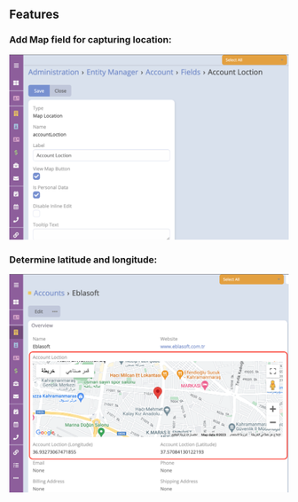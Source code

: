 ## Features

### Add Map field for capturing location:

![Add Map field for capturing location](../../images/extensions/ebla-location/map-location-1.png)

### Determine latitude and longitude:

![Determine latitude and longitude](../../images/extensions/ebla-location/ebla-location.png ':size=600')


